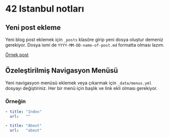 # 42 Istanbul notları

## Yeni post ekleme

Yeni blog post eklemek için `_posts` klasöre girip yeni dosya oluştur demeniz gerekiyor. Dosya ismi de `YYYY-MM-DD-name-of-post.md` formatta olması lazım.

[Örnek post](https://42resources.github.io/2022/02/16/Merhaba-Dunya)

## Özeleştirilmiş Navigasyon Menüsü

Yeni navigasyon menüsü eklemek veya çıkarmak için `_data/menus.yml` dosyayı değiştiriniz. Her bir menü için başlık ve link ekli olması gerekiyor.

### Örneğin

```yml
- title: "Index"
  url:   ""

- title: "About"
  url:   "about"
```
